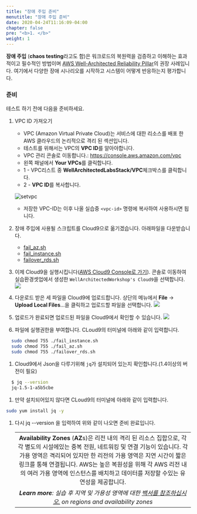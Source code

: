 ```yaml
---
title: "장애 주입 준비"
menutitle: "장애 주입 준비"
date: 2020-04-24T11:16:09-04:00
chapter: false
pre: "<b>1. </b>"
weight: 1
---
```


**장애 주입** (**chaos testing**라고도 함)은 워크로드의 복원력을 검증하고 이해하는 효과적이고 필수적인 방법이며 [AWS Well-Architected Reliability Pillar](https://aws.amazon.com/architecture/well-architected/)의 권장 사례입니다. 여기에서 다양한 장애 시나리오를 시작하고 시스템이 어떻게 반응하는지 평가합니다.

### 준비

테스트 하기 전에 다음을 준비하세요. 


1. VPC ID 가져오기
      * VPC (Amazon Virtual Private Cloud)는 서비스에 대한 리소스를 배포 한 AWS 클라우드의 논리적으로 격리 된 섹션입니다.
      * 테스트를 위해서는 VPC의 **VPC ID**를 알아야합니다.
      * VPC 관리 콘솔로 이동합니다.: <https://console.aws.amazon.com/vpc>
      * 왼쪽 패널에서 **Your VPCs**를 클릭합니다.
      * 1 - VPC리스트 중 **WellArchitectedLabsStack/VPC**체크박스를 클릭합니다.
      * 2 - **VPC ID**를 복사합니다.

      ![setvpc](/images/reliability/reliability-vpc.png)      

     * 저장한 VPC-ID는 이후 나올 실습중 `<vpc-id>` 명령에 복사하여 사용하시면 됩니다.

1. 장애 주입에 사용될 스크립트를 Cloud9으로 옮기겠습니다. 아래파일을 다운받습니다.         
      * [fail_az.sh](/Reliability/300_Testing_for_Resiliency_of_EC2_RDS_and_S3/Code/FailureSimulations/bash/fail_az.sh)
      * [fail_instance.sh](/Reliability/300_Testing_for_Resiliency_of_EC2_RDS_and_S3/Code/FailureSimulations/bash/fail_instance.sh)
      * [failover_rds.sh](/Reliability/300_Testing_for_Resiliency_of_EC2_RDS_and_S3/Code/FailureSimulations/bash/failover_rds.sh)
1. 이제 Cloud9을 실행시킵니다([AWS Cloud9 Console로 가기](https://ap-northeast-2.console.aws.amazon.com/cloud9/home?region=ap-northeast-2#)). 콘솔로 이동하여 실습환경셋업에서 생성한 `WellArchitectedWorkshop's Cloud9`을 선택합니다.
      ![](/images/reliability/reliability-cloud9-start.png)      
1. 다운로드 받은 세 파일을 Cloud9에 업로드합니다. 상단의 메뉴에서 **File** -> **Upload Local Files**...을 클릭하고 업로드할 파일을 선택합니다.
      ![](/images/reliability/reliability-cloud9-upload.png)      



1. 업로드가 완료되면 업로드된 파일을 Cloud9에서 확인할 수 있습니다. 
      ![](/images/reliability/reliability-cloud9-fin.png)      

1. 파일에 실행권한을 부여합니다. CLoud9의 터미널에 아래와 같이 입력합니다. 
```bash
  sudo chmod 755 ./fail_instance.sh
  sudo chmod 755 ./fail_az.sh
  sudo chmod 755 ./failover_rds.sh
```

1. Cloud9에서 Json을 다루기위해 `jq`가 설치되어 있는지 확인합니다.(1.4이상의 버전이 필요)

```bash
  $ jq --version
  jq-1.5-1-a5b5cbe
```

1. 만약 설치되어있지 않다면 CLoud9의 터미널에 아래와 같이 입력합니다.
```bash
sudo yum install jq -y
```

1. 다시 jq --version 을 입력하여 위와 같이 나오면 준비 완료입니다. 


    | |
    |:---:|
    |**Availability Zones** (**AZ**s)은 리전 내의 격리 된 리소스 집합으로, 각각 별도의 시설에있는 중복 전원, 네트워킹 및 연결 기능이 있습니다. 각 가용 영역은 격리되어 있지만 한 리전의 가용 영역은 지연 시간이 짧은 링크를 통해 연결됩니다. AWS는 높은 복원성을 위해 각 AWS 리전 내의 여러 가용 영역에 인스턴스를 배치하고 데이터를 저장할 수있는 유연성을 제공합니다.|
    |*__Learn more__: 실습 후 지역 및 가용성 영역에 대한 [백서를 참조하십시오.](https://docs.aws.amazon.com/whitepapers/latest/aws-overview/global-infrastructure.html) on regions and availability zones*|
